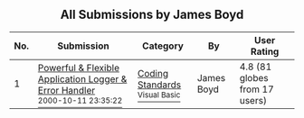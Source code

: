 ﻿<div align="center">

## All Submissions by James Boyd

</div>

No.  | Submission | Category | By   | User Rating
---- | ---------- | -------- | ---- | -----------
1 | [Powerful & Flexible Application Logger & Error Handler<br /><sup>2000-10-11 23:35:22</sup>](https://github.com/Planet-Source-Code/james-boyd-powerful-flexible-application-logger-error-handler__1-12017) | [Coding Standards<br /><sup>Visual Basic</sup>](../ByCategory/coding-standards__1-43.md) | James Boyd | 4.8 (81 globes from 17 users)
